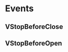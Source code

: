 # Events

## VStopBeforeClose

<CodeBlock :importComponentInstanceFn="() => import('@/components/use-cases/VStopBeforeClose.vue')" :importComponentRawFn="() => import('@/components/use-cases/VStopBeforeClose.vue?raw')"></CodeBlock>

## VStopBeforeOpen

<CodeBlock :importComponentInstanceFn="() => import('@/components/use-cases/VStopBeforeOpen.vue')" :importComponentRawFn="() => import('@/components/use-cases/VStopBeforeOpen.vue?raw')"></CodeBlock>
